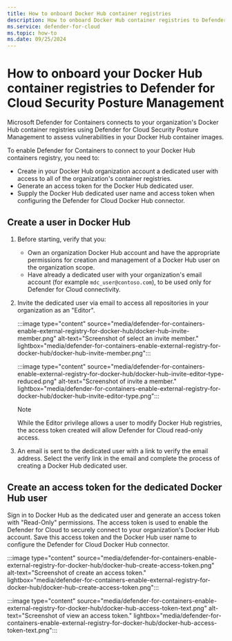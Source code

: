 ```yaml
---
title: How to onboard Docker Hub container registries
description: How to onboard Docker Hub container registries to Defender for Containers
ms.service: defender-for-cloud
ms.topic: how-to
ms.date: 09/25/2024
---
```


# How to onboard your Docker Hub container registries to Defender for Cloud Security Posture Management

Microsoft Defender for Containers connects to your organization's Docker Hub container registries using Defender for Cloud Security Posture Management to assess vulnerabilities in your Docker Hub container images.

To enable Defender for Containers to connect to your Docker Hub containers registry, you need to:

- Create in your Docker Hub organization account a dedicated user with access to all of the organization's container registries.
- Generate an access token for the Docker Hub dedicated user.
- Supply the Docker Hub dedicated user name and access token when configuring the Defender for Cloud Docker Hub connector.

## Create a user in Docker Hub

1. Before starting, verify that you:
   - Own an organization Docker Hub account and have the appropriate permissions for creation and management of a Docker Hub user on the organization scope.
   - Have already a dedicated user with your organization's email account (for example `mdc_user@contoso.com`), to be used only for Defender for Cloud connectivity.

2. Invite the dedicated user via email to access all repositories in your organization as an "Editor".

    :::image type="content" source="media/defender-for-containers-enable-external-registry-for-docker-hub/docker-hub-invite-member.png" alt-text="Screenshot of select an invite member." lightbox="media/defender-for-containers-enable-external-registry-for-docker-hub/docker-hub-invite-member.png":::

    :::image type="content" source="media/defender-for-containers-enable-external-registry-for-docker-hub/docker-hub-invite-editor-type-reduced.png" alt-text="Screenshot of invite a member." lightbox="media/defender-for-containers-enable-external-registry-for-docker-hub/docker-hub-invite-editor-type.png":::

    > [!NOTE]
    > While the Editor privilege allows a user to modify Docker Hub registries, the access token created will allow Defender for Cloud read-only access.

3. An email is sent to the dedicated user with a link to verify the email address. Select the verify link in the email and complete the process of creating a Docker Hub dedicated user.

## Create an access token for the dedicated Docker Hub user

Sign in to Docker Hub as the dedicated user and generate an access token with "Read-Only" permissions. The access token is used to enable the Defender for Cloud to securely connect to your organization's Docker Hub account. Save this access token and the Docker Hub user name to configure the Defender for Cloud Docker Hub connector.

:::image type="content" source="media/defender-for-containers-enable-external-registry-for-docker-hub/docker-hub-create-access-token.png" alt-text="Screenshot of create an access token." lightbox="media/defender-for-containers-enable-external-registry-for-docker-hub/docker-hub-create-access-token.png":::

:::image type="content" source="media/defender-for-containers-enable-external-registry-for-docker-hub/docker-hub-access-token-text.png" alt-text="Screenshot of view an access token." lightbox="media/defender-for-containers-enable-external-registry-for-docker-hub/docker-hub-access-token-text.png":::
